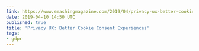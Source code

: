 ```yaml
---
link: https://www.smashingmagazine.com/2019/04/privacy-ux-better-cookie-consent-experiences/
date: 2019-04-10 14:50 UTC
published: true
title: 'Privacy UX: Better Cookie Consent Experiences'
tags:
- gdpr
---
```



